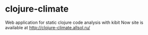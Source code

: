 clojure-climate
===============

Web application for static clojure code analysis with kibit
Now site is available at http://clojure-climate.allsol.ru/
